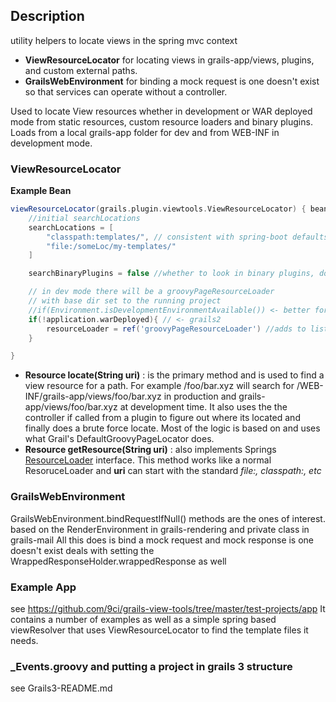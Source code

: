 ## Description
utility helpers to locate views in the spring mvc context
- **ViewResourceLocator** for locating views in grails-app/views, plugins, and custom external paths.
- **GrailsWebEnvironment** for binding a mock request is one doesn't exist so that services can operate without a controller.

Used to locate View resources whether in development or WAR deployed mode from static
resources, custom resource loaders and binary plugins.
Loads from a local grails-app folder for dev and from WEB-INF in
development mode.

### ViewResourceLocator 
**Example Bean**
```groovy
viewResourceLocator(grails.plugin.viewtools.ViewResourceLocator) { bean ->
    //initial searchLocations
    searchLocations = [
        "classpath:templates/", // consistent with spring-boot defaults
        "file:/someLoc/my-templates/"
    ] 

    searchBinaryPlugins = false //whether to look in binary plugins, does not work in grails2

    // in dev mode there will be a groovyPageResourceLoader 
    // with base dir set to the running project
    //if(Environment.isDevelopmentEnvironmentAvailable()) <- better for Grails 3
    if(!application.warDeployed){ // <- grails2
        resourceLoader = ref('groovyPageResourceLoader') //adds to list, does not replace
    }

}
```

- **Resource locate(String uri)** : is the primary method and is used to find a view resource for a path. For example /foo/bar.xyz will search for /WEB-INF/grails-app/views/foo/bar.xyz in production and grails-app/views/foo/bar.xyz at development time. It also uses the the controller if called from a plugin to figure out where its located and finally does a brute force locate. Most of the logic is based on and uses what Grail's DefaultGroovyPageLocator does.
- **Resource getResource(String uri)** : also implements Springs [ResourceLoader](https://docs.spring.io/spring-framework/docs/current/javadoc-api/org/springframework/core/io/ResourceLoader.html) interface. This method works like a normal ResoruceLoader and **uri** can start with the standard _file:, classpath:, etc_


### GrailsWebEnvironment

GrailsWebEnvironment.bindRequestIfNull() methods are the ones of interest.
based on the RenderEnvironment in grails-rendering and private class in grails-mail
All this does is bind a mock request and mock response is one doesn't exist
deals with setting the WrappedResponseHolder.wrappedResponse as well

### Example App

see https://github.com/9ci/grails-view-tools/tree/master/test-projects/app
It contains a number of examples as well as a simple spring based viewResolver that uses ViewResourceLocator to find the template files it needs.

### _Events.groovy and putting a project in grails 3 structure

see Grails3-README.md
